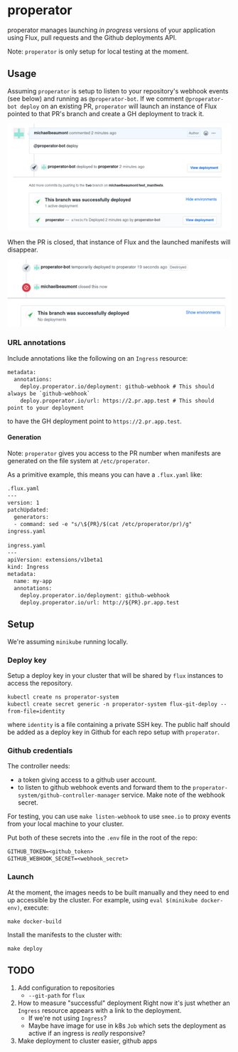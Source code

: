 # properator

properator manages launching _in progress_ versions of your application using Flux,
pull requests and the Github deployments API.

Note: `properator` is only setup for local testing at the moment.

## Usage

Assuming `properator` is setup to listen to your repository's webhook events
(see below) and running as `@properator-bot`.
If we comment `@properator-bot deploy` on an existing PR, `properator` will launch
an instance of Flux
pointed to that PR's branch and create a GH deployment to track it.

![Usage](docs/usage.png)

When the PR is closed, that instance of Flux and the launched manifests will disappear.

![Drop](docs/closed.png)

### URL annotations

Include annotations like the following on an `Ingress` resource:

```
metadata:
  annotations:
    deploy.properator.io/deployment: github-webhook # This should always be `github-webhook`
    deploy.properator.io/url: https://2.pr.app.test # This should point to your deployment
```

to have the GH deployment point to `https://2.pr.app.test`.

#### Generation

Note: `properator` gives you access to the PR number
when manifests are generated on the file system at `/etc/properator`.

As a primitive example, this means you can have a `.flux.yaml` like:

```
.flux.yaml
---
version: 1
patchUpdated:
  generators:
  - command: sed -e "s/\${PR}/$(cat /etc/properator/pr)/g" ingress.yaml

ingress.yaml
---
apiVersion: extensions/v1beta1
kind: Ingress
metadata:
  name: my-app
  annotations:
    deploy.properator.io/deployment: github-webhook
    deploy.properator.io/url: http://${PR}.pr.app.test
```

## Setup

We're assuming `minikube` running locally.

### Deploy key

Setup a deploy key in your cluster that will be shared by `flux` instances to access the repository.

```
kubectl create ns properator-system
kubectl create secret generic -n properator-system flux-git-deploy --from-file=identity
```

where `identity` is a file containing a private SSH key. The public half should
be added as a deploy key in Github for each repo setup with `properator`.

### Github credentials

The controller needs:

- a token giving access to a github user account.
- to listen to github webhook events and forward them to the
  `properator-system/github-controller-manager` service.
  Make note of the webhook secret.

For testing, you can use `make listen-webhook` to use `smee.io` to proxy events
from your local machine to your cluster.

Put both of these secrets into the `.env` file in the root of the repo:

```
GITHUB_TOKEN=<github_token>
GITHUB_WEBHOOK_SECRET=<webhook_secret>
```

### Launch

At the moment, the images needs to be built manually and they need to end up
accessible by the cluster. For example, using `eval $(minikube docker-env)`,
execute:

```
make docker-build
```

Install the manifests to the cluster with:

```
make deploy
```

## TODO

1. Add configuration to repositories
   - `--git-path` for `flux`
1. How to measure "successful" deployment
   Right now it's just whether an `Ingress` resource appears with a link to the
   deployment.
   - If we're not using `Ingress`?
   - Maybe have image for use in k8s `Job` which sets the deployment as active if
     an ingress is _really_ responsive?
1. Make deployment to cluster easier, github apps
